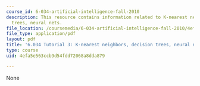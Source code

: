 ```yaml
---
course_id: 6-034-artificial-intelligence-fall-2010
description: This resource contains information related to K-nearest neighbors, decision
  trees, neural nets.
file_location: /coursemedia/6-034-artificial-intelligence-fall-2010/4efa5e563ccb9d54fdd72068a8dda879_MIT6_034F10_tutor03.pdf
file_type: application/pdf
layout: pdf
title: '6.034 Tutorial 3: K-nearest neighbors, decision trees, neural nets'
type: course
uid: 4efa5e563ccb9d54fdd72068a8dda879

---
```

None